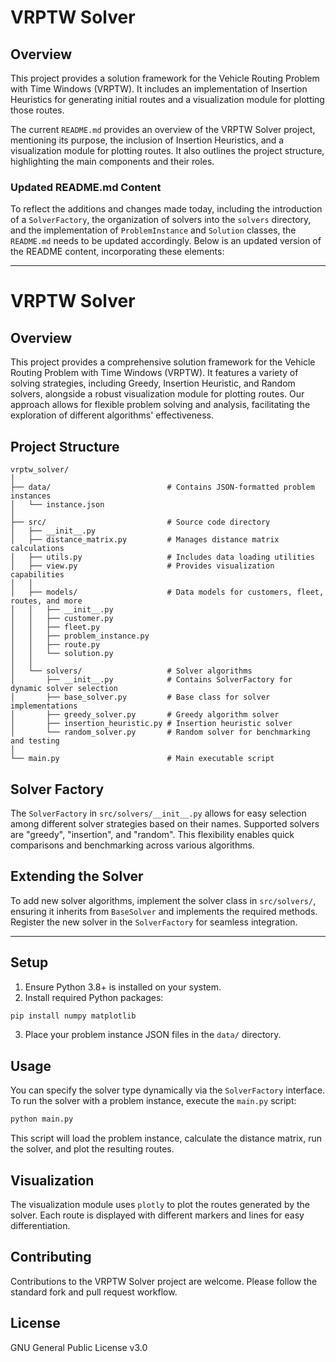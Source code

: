 
# VRPTW Solver

## Overview

This project provides a solution framework for the Vehicle Routing Problem with Time Windows (VRPTW). It includes an implementation of Insertion Heuristics for generating initial routes and a visualization module for plotting those routes.

The current `README.md` provides an overview of the VRPTW Solver project, mentioning its purpose, the inclusion of Insertion Heuristics, and a visualization module for plotting routes. It also outlines the project structure, highlighting the main components and their roles.

### Updated README.md Content

To reflect the additions and changes made today, including the introduction of a `SolverFactory`, the organization of solvers into the `solvers` directory, and the implementation of `ProblemInstance` and `Solution` classes, the `README.md` needs to be updated accordingly. Below is an updated version of the README content, incorporating these elements:

---

# VRPTW Solver

## Overview

This project provides a comprehensive solution framework for the Vehicle Routing Problem with Time Windows (VRPTW). It features a variety of solving strategies, including Greedy, Insertion Heuristic, and Random solvers, alongside a robust visualization module for plotting routes. Our approach allows for flexible problem solving and analysis, facilitating the exploration of different algorithms' effectiveness.

## Project Structure

```
vrptw_solver/
│
├── data/                          # Contains JSON-formatted problem instances
│   └── instance.json
│
├── src/                           # Source code directory
│   ├── __init__.py
│   ├── distance_matrix.py         # Manages distance matrix calculations
│   ├── utils.py                   # Includes data loading utilities
│   ├── view.py                    # Provides visualization capabilities
│   │
│   ├── models/                    # Data models for customers, fleet, routes, and more
│   │   ├── __init__.py
│   │   ├── customer.py
│   │   ├── fleet.py
│   │   ├── problem_instance.py
│   │   ├── route.py
│   │   └── solution.py
│   │
│   └── solvers/                   # Solver algorithms
│       ├── __init__.py            # Contains SolverFactory for dynamic solver selection
│       ├── base_solver.py         # Base class for solver implementations
│       ├── greedy_solver.py       # Greedy algorithm solver
│       ├── insertion_heuristic.py # Insertion heuristic solver
│       └── random_solver.py       # Random solver for benchmarking and testing
│
└── main.py                        # Main executable script
```

## Solver Factory

The `SolverFactory` in `src/solvers/__init__.py` allows for easy selection among different solver strategies based on their names. Supported solvers are "greedy", "insertion", and "random". This flexibility enables quick comparisons and benchmarking across various algorithms.

## Extending the Solver

To add new solver algorithms, implement the solver class in `src/solvers/`, ensuring it inherits from `BaseSolver` and implements the required methods. Register the new solver in the `SolverFactory` for seamless integration.

---

## Setup

1. Ensure Python 3.8+ is installed on your system.
2. Install required Python packages:

```bash
pip install numpy matplotlib
```

3. Place your problem instance JSON files in the `data/` directory.

## Usage

You can specify the solver type dynamically via the `SolverFactory` interface.
To run the solver with a problem instance, execute the `main.py` script:

```bash
python main.py
```

This script will load the problem instance, calculate the distance matrix, run the solver, and plot the resulting routes.

## Visualization

The visualization module uses `plotly` to plot the routes generated by the solver. Each route is displayed with different markers and lines for easy differentiation.

## Contributing

Contributions to the VRPTW Solver project are welcome. Please follow the standard fork and pull request workflow.

## License

GNU General Public License v3.0
